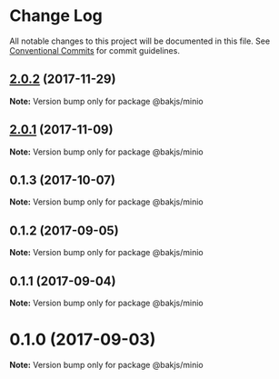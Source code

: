 # Change Log

All notable changes to this project will be documented in this file.
See [Conventional Commits](https://conventionalcommits.org) for commit guidelines.

<a name="2.0.2"></a>
## [2.0.2](https://github.com/bakjs/plugins/compare/@bakjs/minio@2.0.1...@bakjs/minio@2.0.2) (2017-11-29)




**Note:** Version bump only for package @bakjs/minio

<a name="2.0.1"></a>
## [2.0.1](https://github.com/bakjs/plugins/compare/@bakjs/minio@0.1.3...@bakjs/minio@2.0.1) (2017-11-09)




**Note:** Version bump only for package @bakjs/minio

<a name="0.1.3"></a>
## 0.1.3 (2017-10-07)




**Note:** Version bump only for package @bakjs/minio

<a name="0.1.2"></a>
## 0.1.2 (2017-09-05)




**Note:** Version bump only for package @bakjs/minio

<a name="0.1.1"></a>
## 0.1.1 (2017-09-04)




**Note:** Version bump only for package @bakjs/minio

<a name="0.1.0"></a>
# 0.1.0 (2017-09-03)




**Note:** Version bump only for package @bakjs/minio

